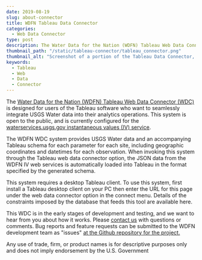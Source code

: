```yaml
---
date: 2019-08-19
slug: about-connector
title: WDFN Tableau Data Connector
categories:
  - Web Data Connector
type: post
description: The Water Data for the Nation (WDFN) Tableau Web Data Connector (WDC) is designed for users of the Tableau software who want to seamlessly integrate USGS Water data into their analytics operations. 
thumbnail_path: "/static/tableau-connector/tableau_connector.png"
thumbnail_alt: "Screenshot of a portion of the Tableau Data Connector, showing boxes for selecting paramaeters and parameter groups."
keywords:
  - Tableau
  - Web
  - Data
  - Connector
---
```




The [Water Data for the Nation (WDFN) Tableau Web Data Connector (WDC)](/tableau-connector/) is designed for users of the Tableau software who want to seamlessly integrate USGS Water data into their analytics operations. This system is open to the public, and is currently configured for the [waterservices.usgs.gov instantaneous values (IV) service](https://waterservices.usgs.gov/rest/IV-Service.html).

The WDFN WDC system provides USGS Water data and an accompanying Tableau schema for each parameter for each site, including geographic coordinates and datetimes for each observation. When invoking this system through the Tableau web data connector option, the JSON data from the WDFN IV web services is automatically loaded into Tableau in the format specified by the generated schema.

This system requires a desktop Tableau client. To use this system, first install a Tableau desktop client on your PC then enter the URL for this page under the web data connector option in the connect menu. Details of the constraints imposed by the database that feeds this tool are available here.

This WDC is in the early stages of development and testing, and we want to hear from you about how it works. Please [contact us](https://water.usgs.gov/contact/gsanswers?pemail=gs-w_water_data_for_the_nation&subject=Water%20Data%20for%20the%20Nation%20Labs%20Feedback&viewnote=%3CH1%3EUSGS+WDFN+Tableau+Connector+Feedback%3C/H1%3E) with questions or comments. Bug reports and feature requests can be submitted to the WDFN development team as "issues" [at the Github repository for the project.](https://github.com/usgs/nwisweb-tableau-data-connector/issues)

Any use of trade, firm, or product names is for descriptive purposes only and does not imply endorsement by the U.S. Government
